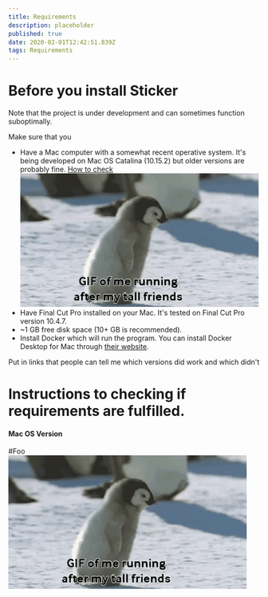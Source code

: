 ```yaml
---
title: Requirements
description: placeholder
published: true
date: 2020-02-01T12:42:51.839Z
tags: Requirements
---
```


# Before you install Sticker

Note that the project is under development and can sometimes function suboptimally.

Make sure that you
- Have a Mac computer with a somewhat recent operative system. It's being developed on Mac OS Catalina (10.15.2) but older versions are probably fine. [How to check](#Foo) ![pingu.gif](/pingu.gif)
- Have Final Cut Pro installed on your Mac. It's tested on Final Cut Pro version 10.4.7.
- ~1 GB free disk space (10+ GB is recommended).
- Install Docker which will run the program. You can install Docker Desktop for Mac through [their website](https://www.docker.com/get-started).

Put in links that people can tell me which versions did work and which didn't

# Instructions to checking if requirements are fulfilled.

#### Mac OS Version
#Foo
![pingu.gif](/pingu.gif)